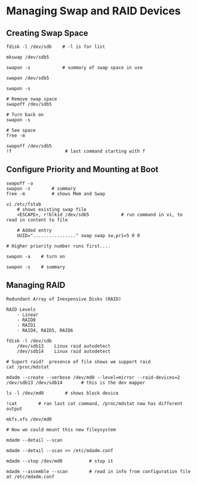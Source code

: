 # Managing Swap and RAID Devices

## Creating Swap Space

    fdisk -l /dev/sdb    # -l is for list

    mkswap /dev/sdb5

    swapon -s            # summary of swap space in use

    swapon /dev/sdb5

    swapon -s

    # Remove swap space
    swapoff /dev/sdb5

    # Turn back on
    swapon -s

    # See space
    free -m

    swapoff /dev/sdb5
    !f                    # last command starting with f

## Configure Priority and Mounting at Boot

    swapoff -a
    swapon -s        # summary
    free -m          # shows Mem and Swap

    vi /etc/fstab
        # shows existing swap file
        <ESCAPE>, r!blkid /dev/sdb5            # run command in vi, to read in content to file

        # Added entry
        UUID="................" swap swap sw,pri=5 0 0

    # Higher priority number runs first....

    swapon -a    # turn on

    swapon -s    # summary

## Managing RAID

    Redundant Array of Inexpensive Disks (RAID)

    RAID Levels
        - Linear
        - RAID0
        - RAID1
        - RAID4, RAID5, RAID6

    fdisk -l /dev/sdb
        /dev/sdb13    Linux raid autodetect
        /dev/sdb14    Linux raid autodetect

    # Suport raid?  presence of file shows we support raid
    cat /proc/mdstat

    mdadm --create --verbose /dev/md0 --level=mirror --raid-devices=2 /dev/sdb13 /dev/sdb14       # this is the dev mapper
        
    ls -l /dev/md0        # shows block device

    !cat        # ran last cat command, /proc/mdstat now has different output

    mkfs.xfs /dev/md0

    # Now we could mount this new fileysystem

    mdadm --detail --scan

    mdadm --detail --scan >> /etc/mdadm.conf

    mdadm --stop /dev/md0          # stop it

    mdadm --assemble --scan        # read in info from configuration file at /etc/mdadm.conf
